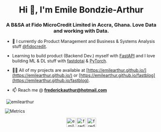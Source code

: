 <h1 align="center">Hi 👋, I'm Emile Bondzie-Arthur</h1>
<h3 align="center">A B&SA at Fido MicroCredit Limited in Accra, Ghana. Love Data and working with Data.</h3>

- 🌱 I currently do Product Management and Business & Systems Analysis stuff [@fidocredit](https://twitter.com/fidocredit).
- Learning to build product (Backend Dev.) myself with [FastAPI](https://fastapi.tiangolo.com/) and I love building ML & DL stuff with [fastdotai](https://fast.ai) & [PyTorch](https://pytorch.org).


- 👨‍💻 All of my projects are available at [https://emilearthur.github.io/](https://emilearthur.github.io/) or [https://emilearthur.github.io/fastblog](https://emilearthur.github.io/fastblog).

- 📫 Reach me @ **frederickauthur@hotmail.com**


<p>&nbsp;<img align="center" src="https://github-readme-stats.vercel.app/api?username=emilearthur&show_icons=true" alt="emilearthur" /></p>


![Metrics](https://metrics.lecoq.io/emilearthur)


<p align="center">
<a href="https://twitter.com/emile0arthur" target="blank"><img align="center" src="https://cdn.jsdelivr.net/npm/simple-icons@3.0.1/icons/twitter.svg" alt="emile0arthur" height="30" width="30" /></a>
<a href="https://linkedin.com/in/frederickemile" target="blank"><img align="center" src="https://cdn.jsdelivr.net/npm/simple-icons@3.0.1/icons/linkedin.svg" alt="frederickemile" height="30" width="30" /></a>
<a href="https://kaggle.com/frederickemile" target="blank"><img align="center" src="https://cdn.jsdelivr.net/npm/simple-icons@3.0.1/icons/kaggle.svg" alt="frederickemile" height="30" width="30" /></a>
</p>

